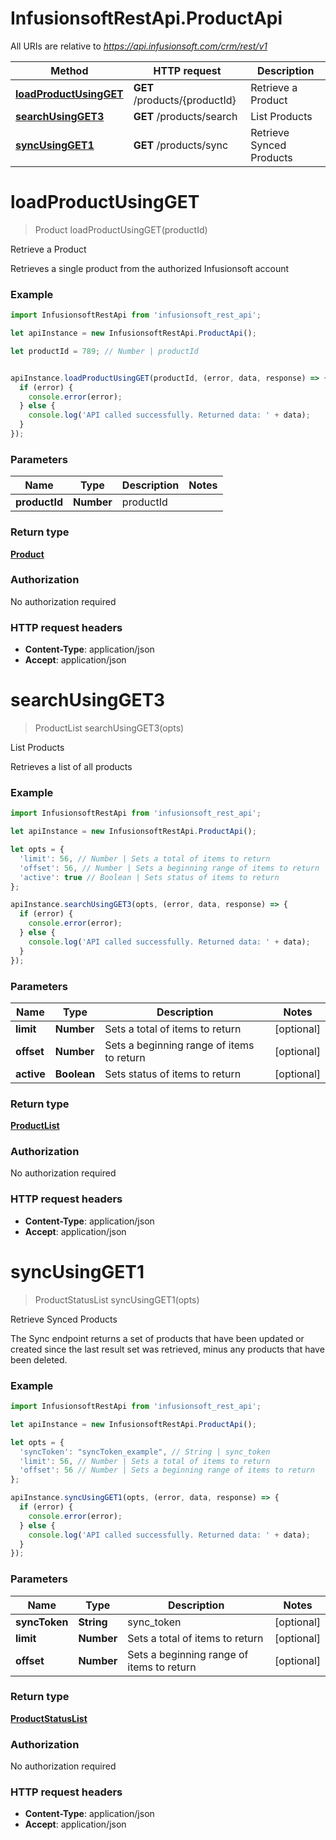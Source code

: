 # InfusionsoftRestApi.ProductApi

All URIs are relative to *https://api.infusionsoft.com/crm/rest/v1*

Method | HTTP request | Description
------------- | ------------- | -------------
[**loadProductUsingGET**](ProductApi.md#loadProductUsingGET) | **GET** /products/{productId} | Retrieve a Product
[**searchUsingGET3**](ProductApi.md#searchUsingGET3) | **GET** /products/search | List Products
[**syncUsingGET1**](ProductApi.md#syncUsingGET1) | **GET** /products/sync | Retrieve Synced Products


<a name="loadProductUsingGET"></a>
# **loadProductUsingGET**
> Product loadProductUsingGET(productId)

Retrieve a Product

Retrieves a single product from the authorized Infusionsoft account

### Example
```javascript
import InfusionsoftRestApi from 'infusionsoft_rest_api';

let apiInstance = new InfusionsoftRestApi.ProductApi();

let productId = 789; // Number | productId


apiInstance.loadProductUsingGET(productId, (error, data, response) => {
  if (error) {
    console.error(error);
  } else {
    console.log('API called successfully. Returned data: ' + data);
  }
});
```

### Parameters

Name | Type | Description  | Notes
------------- | ------------- | ------------- | -------------
 **productId** | **Number**| productId | 

### Return type

[**Product**](Product.md)

### Authorization

No authorization required

### HTTP request headers

 - **Content-Type**: application/json
 - **Accept**: application/json

<a name="searchUsingGET3"></a>
# **searchUsingGET3**
> ProductList searchUsingGET3(opts)

List Products

Retrieves a list of all products

### Example
```javascript
import InfusionsoftRestApi from 'infusionsoft_rest_api';

let apiInstance = new InfusionsoftRestApi.ProductApi();

let opts = { 
  'limit': 56, // Number | Sets a total of items to return
  'offset': 56, // Number | Sets a beginning range of items to return
  'active': true // Boolean | Sets status of items to return
};

apiInstance.searchUsingGET3(opts, (error, data, response) => {
  if (error) {
    console.error(error);
  } else {
    console.log('API called successfully. Returned data: ' + data);
  }
});
```

### Parameters

Name | Type | Description  | Notes
------------- | ------------- | ------------- | -------------
 **limit** | **Number**| Sets a total of items to return | [optional] 
 **offset** | **Number**| Sets a beginning range of items to return | [optional] 
 **active** | **Boolean**| Sets status of items to return | [optional] 

### Return type

[**ProductList**](ProductList.md)

### Authorization

No authorization required

### HTTP request headers

 - **Content-Type**: application/json
 - **Accept**: application/json

<a name="syncUsingGET1"></a>
# **syncUsingGET1**
> ProductStatusList syncUsingGET1(opts)

Retrieve Synced Products

The Sync endpoint returns a set of products that have been updated or created since the last result set was retrieved, minus any products that have been deleted.

### Example
```javascript
import InfusionsoftRestApi from 'infusionsoft_rest_api';

let apiInstance = new InfusionsoftRestApi.ProductApi();

let opts = { 
  'syncToken': "syncToken_example", // String | sync_token
  'limit': 56, // Number | Sets a total of items to return
  'offset': 56 // Number | Sets a beginning range of items to return
};

apiInstance.syncUsingGET1(opts, (error, data, response) => {
  if (error) {
    console.error(error);
  } else {
    console.log('API called successfully. Returned data: ' + data);
  }
});
```

### Parameters

Name | Type | Description  | Notes
------------- | ------------- | ------------- | -------------
 **syncToken** | **String**| sync_token | [optional] 
 **limit** | **Number**| Sets a total of items to return | [optional] 
 **offset** | **Number**| Sets a beginning range of items to return | [optional] 

### Return type

[**ProductStatusList**](ProductStatusList.md)

### Authorization

No authorization required

### HTTP request headers

 - **Content-Type**: application/json
 - **Accept**: application/json

